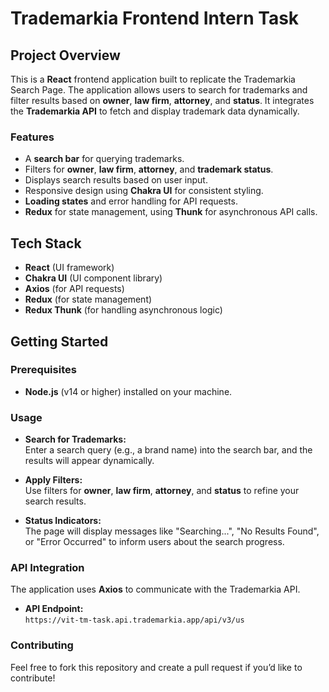 # Trademarkia Frontend Intern Task 

## Project Overview

This is a **React** frontend application built to replicate the Trademarkia Search Page. The application allows users to search for trademarks and filter results based on **owner**, **law firm**, **attorney**, and **status**. It integrates the **Trademarkia API** to fetch and display trademark data dynamically.

### Features
- A **search bar** for querying trademarks.
- Filters for **owner**, **law firm**, **attorney**, and **trademark status**.
- Displays search results based on user input.
- Responsive design using **Chakra UI** for consistent styling.
- **Loading states** and error handling for API requests.
- **Redux** for state management, using **Thunk** for asynchronous API calls.

## Tech Stack
- **React** (UI framework)
- **Chakra UI** (UI component library)
- **Axios** (for API requests)
- **Redux** (for state management)
- **Redux Thunk** (for handling asynchronous logic)

## Getting Started

### Prerequisites
- **Node.js** (v14 or higher) installed on your machine.

### Usage

- **Search for Trademarks:**  
  Enter a search query (e.g., a brand name) into the search bar, and the results will appear dynamically.

- **Apply Filters:**  
  Use filters for **owner**, **law firm**, **attorney**, and **status** to refine your search results.

- **Status Indicators:**  
  The page will display messages like "Searching...", "No Results Found", or "Error Occurred" to inform users about the search progress.

### API Integration

The application uses **Axios** to communicate with the Trademarkia API.

- **API Endpoint:**  
  `https://vit-tm-task.api.trademarkia.app/api/v3/us`

  
### Contributing
Feel free to fork this repository and create a pull request if you’d like to contribute!

